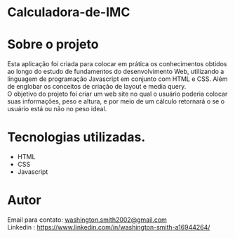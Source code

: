 # Calculadora-de-IMC

# Sobre o projeto
Esta aplicação foi criada para colocar em prática os conhecimentos obtidos ao longo do estudo de fundamentos do desenvolvimento Web, utilizando a linguagem de programação Javascript em conjunto com HTML e CSS. Além de englobar os conceitos de criação de layout e media query.<br>
O objetivo do projeto foi criar um web site no qual o usuário poderia colocar suas informações, peso e altura, e por meio de um cálculo retornará o se o usuário está ou não no peso ideal.

# Tecnologias utilizadas.
<ul>
  <li>HTML</li>
  <li>CSS</li>
  <li>Javascript</li>
</ul>

# Autor
Email para contato: washington.smith2002@gmail.com <br>
Linkedin : https://www.linkedin.com/in/washington-smith-a16944264/
